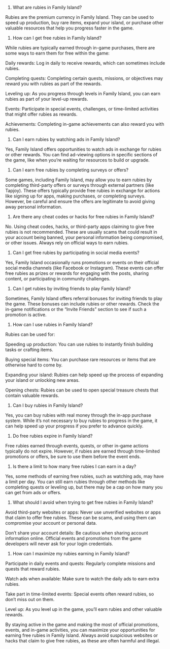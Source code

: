 ﻿1. What are rubies in Family Island?

Rubies are the premium currency in Family Island. They can be used to speed up production, buy rare items, expand your island, or purchase other valuable resources that help you progress faster in the game.

1. How can I get free rubies in Family Island?

While rubies are typically earned through in-game purchases, there are some ways to earn them for free within the game:

Daily rewards: Log in daily to receive rewards, which can sometimes include rubies.

Completing quests: Completing certain quests, missions, or objectives may reward you with rubies as part of the rewards.

Leveling up: As you progress through levels in Family Island, you can earn rubies as part of your level-up rewards.

Events: Participate in special events, challenges, or time-limited activities that might offer rubies as rewards.

Achievements: Completing in-game achievements can also reward you with rubies.

1. Can I earn rubies by watching ads in Family Island?

Yes, Family Island offers opportunities to watch ads in exchange for rubies or other rewards. You can find ad-viewing options in specific sections of the game, like when you’re waiting for resources to build or upgrade.

1. Can I earn free rubies by completing surveys or offers?

Some games, including Family Island, may allow you to earn rubies by completing third-party offers or surveys through external partners (like Tapjoy). These offers typically provide free rubies in exchange for actions like signing up for apps, making purchases, or completing surveys. However, be careful and ensure the offers are legitimate to avoid giving away personal information.

1. Are there any cheat codes or hacks for free rubies in Family Island?

No. Using cheat codes, hacks, or third-party apps claiming to give free rubies is not recommended. These are usually scams that could result in your account being banned, your personal information being compromised, or other issues. Always rely on official ways to earn rubies.

1. Can I get free rubies by participating in social media events?

Yes, Family Island occasionally runs promotions or events on their official social media channels (like Facebook or Instagram). These events can offer free rubies as prizes or rewards for engaging with the posts, sharing content, or participating in community challenges.

1. Can I get rubies by inviting friends to play Family Island?

Sometimes, Family Island offers referral bonuses for inviting friends to play the game. These bonuses can include rubies or other rewards. Check the in-game notifications or the “Invite Friends” section to see if such a promotion is active.

1. How can I use rubies in Family Island?

Rubies can be used for:

Speeding up production: You can use rubies to instantly finish building tasks or crafting items.

Buying special items: You can purchase rare resources or items that are otherwise hard to come by.

Expanding your island: Rubies can help speed up the process of expanding your island or unlocking new areas.

Opening chests: Rubies can be used to open special treasure chests that contain valuable rewards.

1. Can I buy rubies in Family Island?

Yes, you can buy rubies with real money through the in-app purchase system. While it’s not necessary to buy rubies to progress in the game, it can help speed up your progress if you prefer to advance quickly.

1. Do free rubies expire in Family Island?

Free rubies earned through events, quests, or other in-game actions typically do not expire. However, if rubies are earned through time-limited promotions or offers, be sure to use them before the event ends.

1. Is there a limit to how many free rubies I can earn in a day?

Yes, some methods of earning free rubies, such as watching ads, may have a limit per day. You can still earn rubies through other methods like completing quests or leveling up, but there may be a cap on how many you can get from ads or offers.

1. What should I avoid when trying to get free rubies in Family Island?

Avoid third-party websites or apps: Never use unverified websites or apps that claim to offer free rubies. These can be scams, and using them can compromise your account or personal data.

Don’t share your account details: Be cautious when sharing account information online. Official events and promotions from the game developers will never ask for your login credentials.

1. How can I maximize my rubies earning in Family Island?

Participate in daily events and quests: Regularly complete missions and quests that reward rubies.

Watch ads when available: Make sure to watch the daily ads to earn extra rubies.

Take part in time-limited events: Special events often reward rubies, so don’t miss out on them.

Level up: As you level up in the game, you’ll earn rubies and other valuable rewards.

By staying active in the game and making the most of official promotions, events, and in-game activities, you can maximize your opportunities for earning free rubies in Family Island. Always avoid suspicious websites or hacks that claim to give free rubies, as these are often harmful and illegal.
